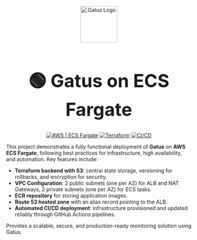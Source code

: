 <div align="center">
  <img width="100" height="100" alt="Gatus Logo" src="https://github.com/user-attachments/assets/bb670d76-1282-4bad-a9e9-4190d9f43410" />
  <h1 style="font-size: 3.5em;">🟢 Gatus on ECS Fargate</h1>

  <p>
    <a href="#"><img src="https://img.shields.io/badge/Cloud-AWS-FF9900?logo=amazon-aws" alt="AWS | ECS Fargate"></a>
    <a href="#"><img src="https://img.shields.io/badge/IaC-Terraform-623CE4?logo=terraform" alt="Terraform"></a>
    <a href="#"><img src="https://img.shields.io/badge/CI/CD-GitHub_Actions-2088FF?logo=github-actions" alt="CI/CD"></a>
  </p>
</div>


This project demonstrates a fully functional deployment of **Gatus** on **AWS ECS Fargate**, following best practices for infrastructure, high availability, and automation. Key features include:

- **Terraform backend with S3**: central state storage, versioning for rollbacks, and encryption for security.
- **VPC Configuration**: 2 public subnets (one per AZ) for ALB and NAT Gateways, 2 private subnets (one per AZ) for ECS tasks.
- **ECR repository** for storing application images.
- **Route 53 hosted zone** with an alias record pointing to the ALB.
- **Automated CI/CD deployment**: infrastructure provisioned and updated reliably through GitHub Actions pipelines.

Provides a scalable, secure, and production-ready monitoring solution using Gatus.
